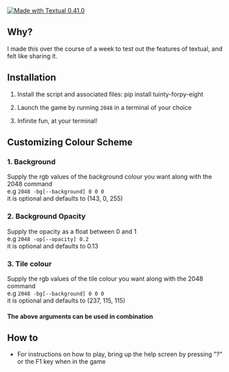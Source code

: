[![Made with Textual 0.41.0](https://img.shields.io/badge/Made%20with-Textual-blue)](https://github.com/Textualize/textual)

## Why?
I made this over the course of a week to test out the features of textual, and felt like sharing it.

## Installation

1. Install the script and associated files:
    pip install tuinty-forpy-eight


2. Launch the game by running `2048` in a terminal of your choice

3. Infinite fun, at your terminal!

## Customizing Colour Scheme

### 1. Background
Supply the rgb values of the background colour you want along with the 2048 command  
e.g `2048 -bg[--background] 0 0 0`  
it is optional and defaults to (143, 0, 255)  

### 2. Background Opacity
Supply the opacity as a float between 0 and 1  
e.g `2048 -op[--opacity] 0.2`  
it is optional and defaults to 0.13  

### 3. Tile colour
Supply the rgb values of the tile colour you want along with the 2048 command  
e.g `2048 -bg[--background] 0 0 0`  
it is optional and defaults to (237, 115, 115)  

#### The above arguments can be used in combination

## How to

- For instructions on how to play, bring up the help screen by pressing "?" or the F1 key when in the game